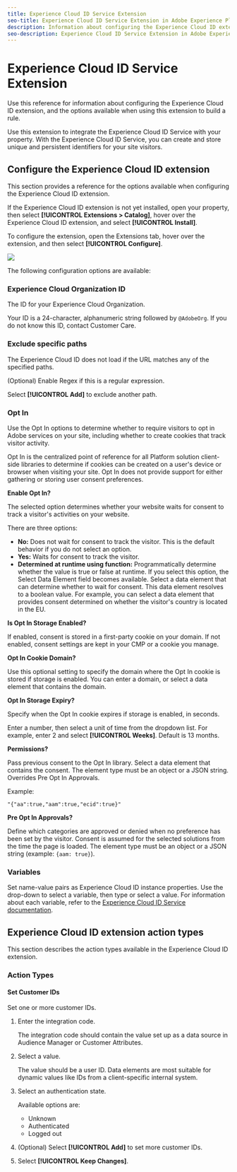 ```yaml
---
title: Experience Cloud ID Service Extension
seo-title: Experience Cloud ID Service Extension in Adobe Experience Platform Launch
description: Information about configuring the Experience Cloud ID extension, and the options available when using this extension to build a rule
seo-description: Experience Cloud ID Service Extension in Adobe Experience Platform Launch
---
```


# Experience Cloud ID Service Extension

Use this reference for information about configuring the Experience Cloud ID extension, and the options available when using this extension to build a rule.

Use this extension to integrate the Experience Cloud ID Service with your property. With the Experience Cloud ID Service, you can create and store unique and persistent identifiers for your site visitors.

## Configure the Experience Cloud ID extension

This section provides a reference for the options available when configuring the Experience Cloud ID extension.

If the Experience Cloud ID extension is not yet installed, open your property, then select **[!UICONTROL Extensions > Catalog]**, hover over the Experience Cloud ID extension, and select **[!UICONTROL Install]**.

To configure the extension, open the Extensions tab, hover over the extension, and then select **[!UICONTROL Configure]**.

![](/help/assets/optin.jpg)

The following configuration options are available:

### Experience Cloud Organization ID

The ID for your Experience Cloud Organization.

Your ID is a 24-character, alphanumeric string followed by `@AdobeOrg`. If you do not know this ID, contact Customer Care.

### Exclude specific paths

The Experience Cloud ID does not load if the URL matches any of the specified paths.

(Optional) Enable Regex if this is a regular expression.

Select **[!UICONTROL Add]** to exclude another path.

### Opt In

Use the Opt In options to determine whether to require visitors to opt in Adobe services on your site, including whether to create cookies that track visitor activity.

Opt In is the centralized point of reference for all Platform solution client-side libraries to determine if cookies can be created on a user's device or browser when visiting your site. Opt In does not provide support for either gathering or storing user consent preferences.

**Enable Opt In?**

The selected option determines whether your website waits for consent to track a visitor's activities on your website.

There are three options:

* **No:** Does not wait for consent to track the visitor. This is the default behavior if you do not select an option.
* **Yes:** Waits for consent to track the visitor.
* **Determined at runtime using function:** Programmatically determine whether the value is true or false at runtime. If you select this option, the Select Data Element field becomes available. Select a data element that can determine whether to wait for consent. This data element resolves to a boolean value. For example, you can select a data element that provides consent determined on whether the visitor's country is located in the EU.

**Is Opt In Storage Enabled?**

If enabled, consent is stored in a first-party cookie on your domain. If not enabled, consent settings are kept in your CMP or a cookie you manage.

**Opt In Cookie Domain?**

Use this optional setting to specify the domain where the Opt In cookie is stored if storage is enabled. You can enter a domain, or select a data element that contains the domain.

**Opt In Storage Expiry?**

Specify when the Opt In cookie expires if storage is enabled, in seconds.

 Enter a number, then select a unit of time from the dropdown list. For example, enter 2 and select **[!UICONTROL Weeks]**. Default is 13 months.

**Permissions?**

Pass previous consent to the Opt In library. Select a data element that contains the consent. The element type must be an object or a JSON string. Overrides Pre Opt In Approvals.

Example:

`"{"aa":true,"aam":true,"ecid":true}"`

**Pre Opt In Approvals?**

Define which categories are approved or denied when no preference has been set by the visitor. Consent is assumed for the selected solutions from the time the page is loaded. The element type must be an object or a JSON string (example: `{aam: true}`).

### Variables

Set name-value pairs as Experience Cloud ID instance properties. Use the drop-down to select a variable, then type or select a value. For information about each variable, refer to the [Experience Cloud ID Service documentation](https://experiencecloud.adobe.com/resources/help/en_US/mcvid/mcvid-overview.html).

## Experience Cloud ID extension action types

This section describes the action types available in the Experience Cloud ID extension.

### Action Types

#### Set Customer IDs

Set one or more customer IDs.

1. Enter the integration code.

   The integration code should contain the value set up as a data source in Audience Manager or Customer Attributes.

1. Select a value.

   The value should be a user ID. Data elements are most suitable for dynamic values like IDs from a client-specific internal system.

1. Select an authentication state.

   Available options are:

   * Unknown
   * Authenticated
   * Logged out

1. (Optional) Select **[!UICONTROL Add]** to set more customer IDs.
1. Select **[!UICONTROL Keep Changes]**.
